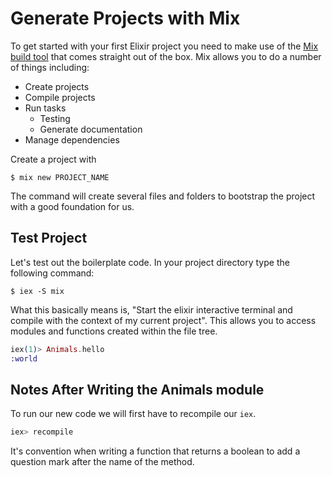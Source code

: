 # Generate Projects with Mix

To get started with your first Elixir project you need to make use of the [Mix build tool](https://hexdocs.pm/mix/Mix.html) that comes straight out of the box. Mix allows you to do a number of things including:

- Create projects
- Compile projects
- Run tasks
  - Testing
  - Generate documentation
- Manage dependencies

Create a project with

```
$ mix new PROJECT_NAME
```

The command will create several files and folders to bootstrap the project with a good foundation for us.

## Test Project

Let's test out the boilerplate code. In your project directory type the following command:

```
$ iex -S mix
```

What this basically means is, "Start the elixir interactive terminal and compile with the context of my current project". This allows you to access modules and functions created within the file tree.

```elixir
iex(1)> Animals.hello
:world
```

## Notes After Writing the Animals module

To run our new code we will first have to recompile our `iex`.

```elixir
iex> recompile
```

It's convention when writing a function that returns a boolean to add a question mark after the name of the method.